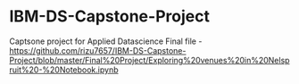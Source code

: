 # IBM-DS-Capstone-Project
Captsone project for Applied Datascience
Final file - https://github.com/rizu7657/IBM-DS-Capstone-Project/blob/master/Final%20Project/Exploring%20venues%20in%20Nelspruit%20-%20Notebook.ipynb
